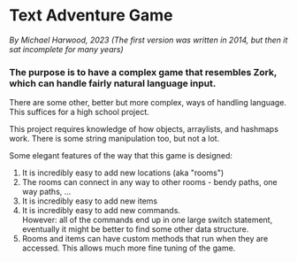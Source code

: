 # Text Adventure Game

_By Michael Harwood, 2023 (The first version was written in 2014, but then it sat incomplete for many years)_

### The purpose is to have a complex game that resembles Zork, which can handle fairly natural language input.

There are some other, better but more complex, ways of handling language.  This suffices for a high school project.

This project requires knowledge of how objects, arraylists, and hashmaps work. There is some string manipulation too, but not a lot.  

Some elegant features of the way that this game is designed:

1. It is incredibly easy to add new locations (aka "rooms")
2. The rooms can connect in any way to other rooms - bendy paths, one way paths, ...
3. It is incredibly easy to add new items
4. It is incredibly easy to add new commands.  
However: all of the commands end up in one large switch statement, eventually it might be better to find some other data structure.
5. Rooms and items can have custom methods that run when they are accessed. This allows much more fine tuning of the game. 
